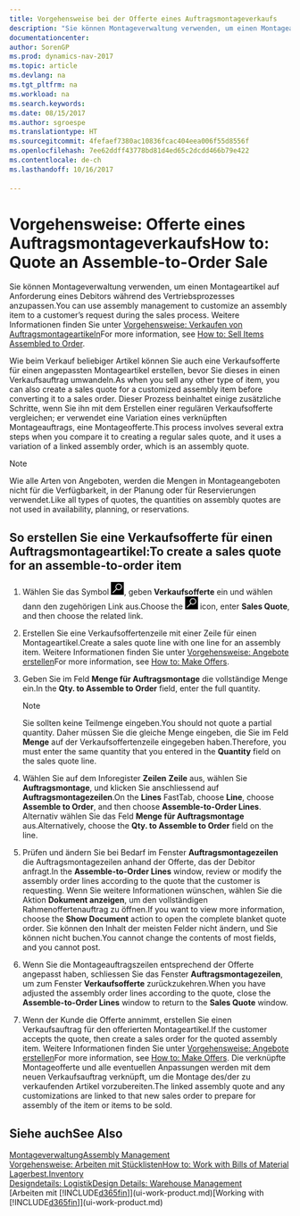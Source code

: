 ```yaml
---
title: Vorgehensweise bei der Offerte eines Auftragsmontageverkaufs
description: "Sie können Montageverwaltung verwenden, um einen Montageartikel auf Anforderung eines Debitors während des Vertriebsprozesses anzupassen."
documentationcenter: 
author: SorenGP
ms.prod: dynamics-nav-2017
ms.topic: article
ms.devlang: na
ms.tgt_pltfrm: na
ms.workload: na
ms.search.keywords: 
ms.date: 08/15/2017
ms.author: sgroespe
ms.translationtype: HT
ms.sourcegitcommit: 4fefaef7380ac10836fcac404eea006f55d8556f
ms.openlocfilehash: 7ee62ddff43778bd81d4ed65c2dcdd466b79e422
ms.contentlocale: de-ch
ms.lasthandoff: 10/16/2017

---
```

# <a name="how-to-quote-an-assemble-to-order-sale"></a><span data-ttu-id="4d961-103">Vorgehensweise: Offerte eines Auftragsmontageverkaufs</span><span class="sxs-lookup"><span data-stu-id="4d961-103">How to: Quote an Assemble-to-Order Sale</span></span>
<span data-ttu-id="4d961-104">Sie können Montageverwaltung verwenden, um einen Montageartikel auf Anforderung eines Debitors während des Vertriebsprozesses anzupassen.</span><span class="sxs-lookup"><span data-stu-id="4d961-104">You can use assembly management to customize an assembly item to a customer’s request during the sales process.</span></span> <span data-ttu-id="4d961-105">Weitere Informationen finden Sie unter [Vorgehensweise: Verkaufen von Auftragsmontageartikeln](assembly-how-to-sell-items-assembled-to-order.md)</span><span class="sxs-lookup"><span data-stu-id="4d961-105">For more information, see [How to: Sell Items Assembled to Order](assembly-how-to-sell-items-assembled-to-order.md).</span></span>  

<span data-ttu-id="4d961-106">Wie beim Verkauf beliebiger Artikel können Sie auch eine Verkaufsofferte für einen angepassten Montageartikel erstellen, bevor Sie dieses in einen Verkaufsauftrag umwandeln.</span><span class="sxs-lookup"><span data-stu-id="4d961-106">As when you sell any other type of item, you can also create a sales quote for a customized assembly item before converting it to a sales order.</span></span> <span data-ttu-id="4d961-107">Dieser Prozess beinhaltet einige zusätzliche Schritte, wenn Sie ihn mit dem Erstellen einer regulären Verkaufsofferte vergleichen; er verwendet eine Variation eines verknüpften Montageauftrags, eine Montageofferte.</span><span class="sxs-lookup"><span data-stu-id="4d961-107">This process involves several extra steps when you compare it to creating a regular sales quote, and it uses a variation of a linked assembly order, which is an assembly quote.</span></span>

> [!NOTE]  
>  <span data-ttu-id="4d961-108">Wie alle Arten von Angeboten, werden die Mengen in Montageangeboten nicht für die Verfügbarkeit, in der Planung oder für Reservierungen verwendet.</span><span class="sxs-lookup"><span data-stu-id="4d961-108">Like all types of quotes, the quantities on assembly quotes are not used in availability, planning, or reservations.</span></span>  

## <a name="to-create-a-sales-quote-for-an-assemble-to-order-item"></a><span data-ttu-id="4d961-109">So erstellen Sie eine Verkaufsofferte für einen Auftragsmontageartikel:</span><span class="sxs-lookup"><span data-stu-id="4d961-109">To create a sales quote for an assemble-to-order item</span></span>  
1.  <span data-ttu-id="4d961-110">Wählen Sie das Symbol ![Nach Seite oder Bericht suchen](media/ui-search/search_small.png "Symbol Nach Seite oder Bericht suchen"), geben **Verkaufsofferte** ein und wählen dann den zugehörigen Link aus.</span><span class="sxs-lookup"><span data-stu-id="4d961-110">Choose the ![Search for Page or Report](media/ui-search/search_small.png "Search for Page or Report icon") icon, enter **Sales Quote**, and then choose the related link.</span></span>  
2.  <span data-ttu-id="4d961-111">Erstellen Sie eine Verkaufsoffertenzeile mit einer Zeile für einen Montageartikel.</span><span class="sxs-lookup"><span data-stu-id="4d961-111">Create a sales quote line with one line for an assembly item.</span></span> <span data-ttu-id="4d961-112">Weitere Informationen finden Sie unter [Vorgehensweise: Angebote erstellen](sales-how-make-offers.md)</span><span class="sxs-lookup"><span data-stu-id="4d961-112">For more information, see [How to: Make Offers](sales-how-make-offers.md).</span></span>  
3.  <span data-ttu-id="4d961-113">Geben Sie im Feld **Menge für Auftragsmontage** die vollständige Menge ein.</span><span class="sxs-lookup"><span data-stu-id="4d961-113">In the **Qty. to Assemble to Order** field, enter the full quantity.</span></span>

    > [!NOTE]  
    >  <span data-ttu-id="4d961-114">Sie sollten keine Teilmenge eingeben.</span><span class="sxs-lookup"><span data-stu-id="4d961-114">You should not quote a partial quantity.</span></span> <span data-ttu-id="4d961-115">Daher müssen Sie die gleiche Menge eingeben, die Sie im Feld **Menge** auf der Verkaufsoffertenzeile eingegeben haben.</span><span class="sxs-lookup"><span data-stu-id="4d961-115">Therefore, you must enter the same quantity that you entered in the **Quantity** field on the sales quote line.</span></span>  

4.  <span data-ttu-id="4d961-116">Wählen Sie auf dem Inforegister **Zeilen** **Zeile** aus, wählen Sie **Auftragsmontage**, und klicken Sie anschliessend auf **Auftragsmontagezeilen**.</span><span class="sxs-lookup"><span data-stu-id="4d961-116">On the **Lines** FastTab, choose **Line**, choose **Assemble to Order**, and then choose **Assemble-to-Order Lines**.</span></span> <span data-ttu-id="4d961-117">Alternativ wählen Sie das Feld **Menge für Auftragsmontage** aus.</span><span class="sxs-lookup"><span data-stu-id="4d961-117">Alternatively, choose the **Qty. to Assemble to Order** field on the line.</span></span>  
5.  <span data-ttu-id="4d961-118">Prüfen und ändern Sie bei Bedarf im Fenster **Auftragsmontagezeilen** die Auftragsmontagezeilen anhand der Offerte, das der Debitor anfragt.</span><span class="sxs-lookup"><span data-stu-id="4d961-118">In the **Assemble-to-Order Lines** window, review or modify the assembly order lines according to the quote that the customer is requesting.</span></span> <span data-ttu-id="4d961-119">Wenn Sie weitere Informationen wünschen, wählen Sie die Aktion **Dokument anzeigen**, um den vollständigen Rahmenoffertenauftrag zu öffnen.</span><span class="sxs-lookup"><span data-stu-id="4d961-119">If you want to view more information, choose the **Show Document** action to open the complete blanket quote order.</span></span> <span data-ttu-id="4d961-120">Sie können den Inhalt der meisten Felder nicht ändern, und Sie können nicht buchen.</span><span class="sxs-lookup"><span data-stu-id="4d961-120">You cannot change the contents of most fields, and you cannot post.</span></span>  
6.  <span data-ttu-id="4d961-121">Wenn Sie die Montageauftragszeilen entsprechend der Offerte angepasst haben, schliessen Sie das Fenster **Auftragsmontagezeilen**, um zum Fenster **Verkaufsofferte** zurückzukehren.</span><span class="sxs-lookup"><span data-stu-id="4d961-121">When you have adjusted the assembly order lines according to the quote, close the **Assemble-to-Order Lines** window to return to the **Sales Quote** window.</span></span>  
7.  <span data-ttu-id="4d961-122">Wenn der Kunde die Offerte annimmt, erstellen Sie einen Verkaufsauftrag für den offerierten Montageartikel.</span><span class="sxs-lookup"><span data-stu-id="4d961-122">If the customer accepts the quote, then create a sales order for the quoted assembly item.</span></span> <span data-ttu-id="4d961-123">Weitere Informationen finden Sie unter [Vorgehensweise: Angebote erstellen](sales-how-make-offers.md)</span><span class="sxs-lookup"><span data-stu-id="4d961-123">For more information, see [How to: Make Offers](sales-how-make-offers.md).</span></span> <span data-ttu-id="4d961-124">Die verknüpfte Montageofferte und alle eventuellen Anpassungen werden mit dem neuen Verkaufsauftrag verknüpft, um die Montage des/der zu verkaufenden Artikel vorzubereiten.</span><span class="sxs-lookup"><span data-stu-id="4d961-124">The linked assembly quote and any customizations are linked to that new sales order to prepare for assembly of the item or items to be sold.</span></span>  

## <a name="see-also"></a><span data-ttu-id="4d961-125">Siehe auch</span><span class="sxs-lookup"><span data-stu-id="4d961-125">See Also</span></span>  
[<span data-ttu-id="4d961-126">Montageverwaltung</span><span class="sxs-lookup"><span data-stu-id="4d961-126">Assembly Management</span></span>](assembly-assemble-items.md)  
[<span data-ttu-id="4d961-127">Vorgehensweise: Arbeiten mit Stücklisten</span><span class="sxs-lookup"><span data-stu-id="4d961-127">How to: Work with Bills of Material</span></span>](inventory-how-work-BOMs.md)  
[<span data-ttu-id="4d961-128">Lagerbest.</span><span class="sxs-lookup"><span data-stu-id="4d961-128">Inventory</span></span>](inventory-manage-inventory.md)  
[<span data-ttu-id="4d961-129">Designdetails: Logistik</span><span class="sxs-lookup"><span data-stu-id="4d961-129">Design Details: Warehouse Management</span></span>](design-details-warehouse-management.md)  
<span data-ttu-id="4d961-130">[Arbeiten mit [!INCLUDE[d365fin](includes/d365fin_md.md)]](ui-work-product.md)</span><span class="sxs-lookup"><span data-stu-id="4d961-130">[Working with [!INCLUDE[d365fin](includes/d365fin_md.md)]](ui-work-product.md)</span></span>

